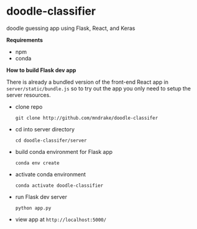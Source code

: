 # doodle-classifier
doodle guessing app using Flask, React, and Keras

__Requirements__
- npm
- conda


__How to build Flask dev app__

There is already a bundled version of the front-end React app in `server/static/bundle.js` so to try out the app you only need to setup the server resources.

- clone repo

  `git clone http://github.com/mndrake/doodle-classifer`

- cd into server directory
  
  `cd doodle-classifer/server`
  
- build conda environment for Flask app

  `conda env create`
  
- activate conda environment

  `conda activate doodle-classifier`
  
- run Flask dev server

  `python app.py`
  
- view app at `http://localhost:5000/`


